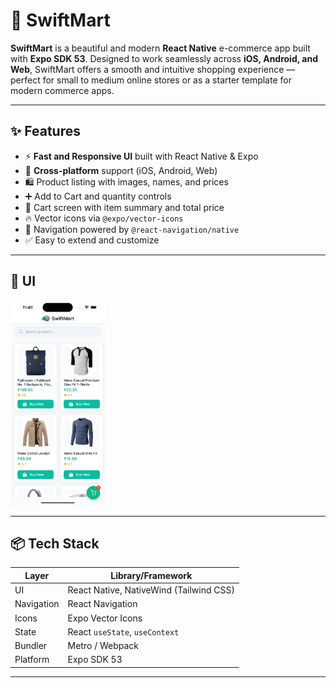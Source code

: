# 🛒 SwiftMart

**SwiftMart** is a beautiful and modern **React Native** e-commerce app built with **Expo SDK 53**. Designed to work seamlessly across **iOS, Android, and Web**, SwiftMart offers a smooth and intuitive shopping experience — perfect for small to medium online stores or as a starter template for modern commerce apps.


---

## ✨ Features

- ⚡ **Fast and Responsive UI** built with React Native & Expo
- 📱 **Cross-platform** support (iOS, Android, Web)
- 🛍️ Product listing with images, names, and prices
- ➕ Add to Cart and quantity controls
- 🧺 Cart screen with item summary and total price
- 🔥 Vector icons via `@expo/vector-icons`
- 🧭 Navigation powered by `@react-navigation/native`
- ✅ Easy to extend and customize

---

## 🚀 UI

<!-- You can add real screenshots here -->
<p float="left">
  <img src="/SwiftMart/assets/simscreen.png" width="30%" />
</p>

---

## 📦 Tech Stack

| Layer        | Library/Framework                     |
|--------------|----------------------------------------|
| UI           | React Native, NativeWind (Tailwind CSS)|
| Navigation   | React Navigation                       |
| Icons        | Expo Vector Icons                      |
| State        | React `useState`, `useContext`         |
| Bundler      | Metro / Webpack                        |
| Platform     | Expo SDK 53                            |

---